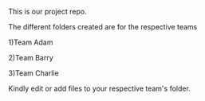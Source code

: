 This is our project repo.

The different folders created are for the respective teams

1)Team Adam

2)Team Barry

3)Team Charlie

Kindly edit or add files to your respective team's folder.
